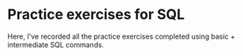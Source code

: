 # Practice exercises for SQL

Here, I've recorded all the practice exercises completed using basic + intermediate SQL commands.
